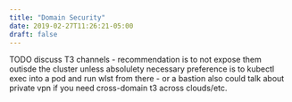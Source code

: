 ```yaml
---
title: "Domain Security"
date: 2019-02-27T11:26:21-05:00
draft: false
---
```



TODO  discuss T3 channels - recommendation is to not expose them outisde the cluster unless absolulety necessary
preference is to kubectl exec into a pod and run wlst from there - or a bastion
also could talk about private vpn if you need cross-domain t3 across clouds/etc. 
